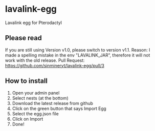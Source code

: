 # lavalink-egg
Lavalink egg for Pterodactyl
## Please read
If you are still using Version v1.0, please switch to version v1.1.
Reason: I made a spelling mistake in the env "LAVALINK_JAR", therefore it will not work with the old release. 
Pull Request: https://github.com/sinmineryt/lavalink-egg/pull/3
## How to install
1. Open your admin panel
2. Select nests (at the bottom) 
3. Download the latest release from github
4. Click on the green button that says Import Egg
5. Select the egg.json file
6. Click on Import
7. Done!
